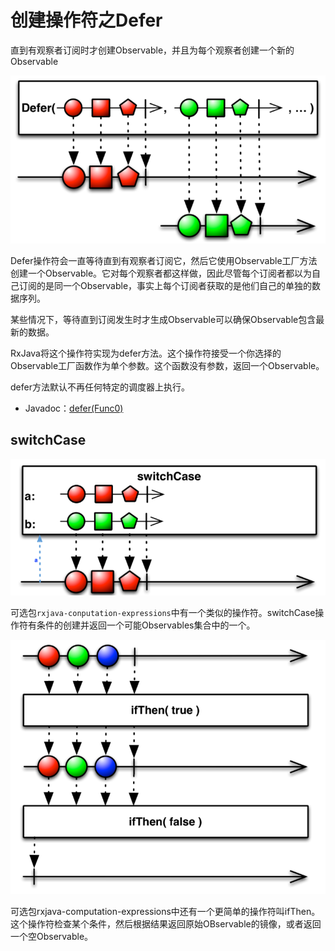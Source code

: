 # 创建操作符之Defer

 直到有观察者订阅时才创建Observable，并且为每个观察者创建一个新的Observable

 ![Image](https://github.com/HousqLove/Reader/blob/8fbf0ebbdceb1baeb3c03ec6224fb589478c5d93/Java/ReactiveX/images/rx-6-2.png)

 Defer操作符会一直等待直到有观察者订阅它，然后它使用Observable工厂方法创建一个Observable。它对每个观察者都这样做，因此尽管每个订阅者都以为自己订阅的是同一个Observable，事实上每个订阅者获取的是他们自己的单独的数据序列。

 某些情况下，等待直到订阅发生时才生成Observable可以确保Observable包含最新的数据。

 RxJava将这个操作符实现为defer方法。这个操作符接受一个你选择的Observable工厂函数作为单个参数。这个函数没有参数，返回一个Observable。

 defer方法默认不再任何特定的调度器上执行。

- Javadoc：[defer(Func0)](http://reactivex.io/RxJava/javadoc/rx/Observable.html#defer)

## switchCase

 ![Image](https://github.com/HousqLove/Reader/blob/8fbf0ebbdceb1baeb3c03ec6224fb589478c5d93/Java/ReactiveX/images/rx-6-3.png)

 可选包```rxjava-conputation-expressions```中有一个类似的操作符。switchCase操作符有条件的创建并返回一个可能Observables集合中的一个。

 ![Image](https://github.com/HousqLove/Reader/blob/8fbf0ebbdceb1baeb3c03ec6224fb589478c5d93/Java/ReactiveX/images/rx-6-4.png)

 可选包rxjava-computation-expressions中还有一个更简单的操作符叫ifThen。这个操作符检查某个条件，然后根据结果返回原始OBservable的镜像，或者返回一个空Observable。